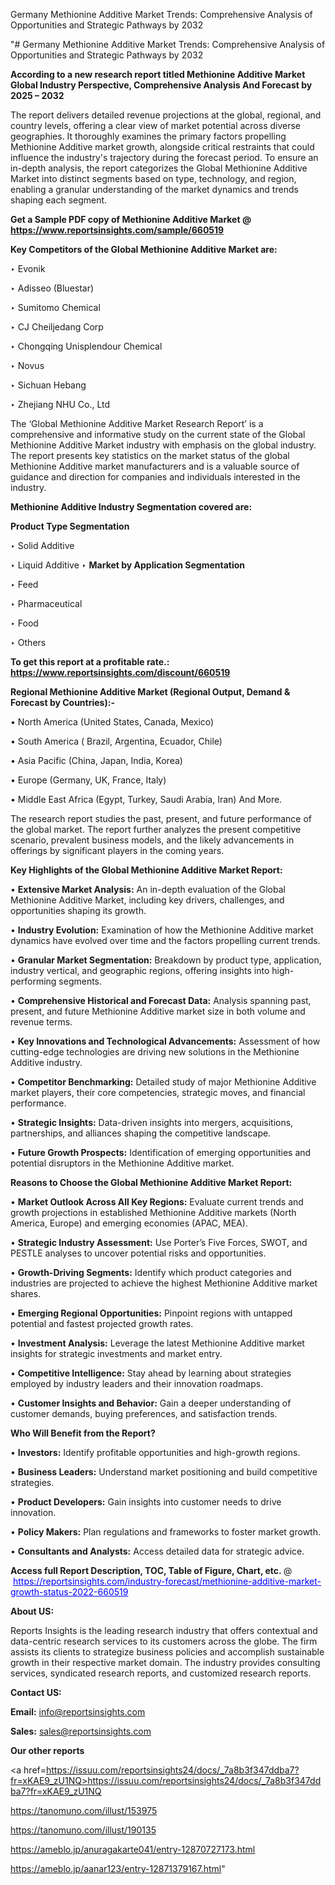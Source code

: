 Germany Methionine Additive Market Trends: Comprehensive Analysis of Opportunities and Strategic Pathways by 2032

"# Germany Methionine Additive Market Trends: Comprehensive Analysis of Opportunities and Strategic Pathways by 2032

<strong>According to a new research report titled Methionine Additive Market Global Industry Perspective, Comprehensive Analysis And Forecast by 2025 – 2032</strong>

The report delivers detailed revenue projections at the global, regional, and country levels, offering a clear view of market potential across diverse geographies. It thoroughly examines the primary factors propelling Methionine Additive market growth, alongside critical restraints that could influence the industry's trajectory during the forecast period. To ensure an in-depth analysis, the report categorizes the Global Methionine Additive Market into distinct segments based on type, technology, and region, enabling a granular understanding of the market dynamics and trends shaping each segment.

<strong>Get a Sample PDF copy of Methionine Additive Market </strong><strong>@<a href=https://www.reportsinsights.com/sample/660519 style=color:#0000ff;> https://www.reportsinsights.com/sample/660519</a></strong></font>

<strong>Key Competitors of the Global Methionine Additive Market are:</strong>

‣ Evonik

‣ Adisseo (Bluestar)

‣ Sumitomo Chemical

‣ CJ Cheiljedang Corp

‣ Chongqing Unisplendour Chemical

‣ Novus

‣ Sichuan Hebang

‣ Zhejiang NHU Co., Ltd

The ‘Global Methionine Additive Market Research Report’ is a comprehensive and informative study on the current state of the Global Methionine Additive Market industry with emphasis on the global industry. The report presents key statistics on the market status of the global Methionine Additive market manufacturers and is a valuable source of guidance and direction for companies and individuals interested in the industry.

<strong>Methionine Additive Industry Segmentation covered are:</strong>

<strong>Product Type Segmentation</strong>

‣ Solid Additive

‣ Liquid Additive
‣ 
<strong>Market by Application Segmentation</strong>

‣ Feed

‣ Pharmaceutical

‣ Food

‣ Others

<strong>To get this report at a profitable rate.: <a href=https://www.reportsinsights.com/discount/660519 style=color:#0000ff;>https://www.reportsinsights.com/discount/660519</a></strong></font>

<strong>Regional Methionine Additive Market (Regional Output, Demand &amp; Forecast by Countries):-</strong>

• North America (United States, Canada, Mexico)

• South America ( Brazil, Argentina, Ecuador, Chile)

• Asia Pacific (China, Japan, India, Korea)

• Europe (Germany, UK, France, Italy)

• Middle East Africa (Egypt, Turkey, Saudi Arabia, Iran) And More.

The research report studies the past, present, and future performance of the global market. The report further analyzes the present competitive scenario, prevalent business models, and the likely advancements in offerings by significant players in the coming years.

<strong>Key Highlights of the Global Methionine Additive Market Report:</strong>

• <strong>Extensive Market Analysis:</strong> An in-depth evaluation of the Global Methionine Additive Market, including key drivers, challenges, and opportunities shaping its growth.

• <strong>Industry Evolution:</strong> Examination of how the Methionine Additive market dynamics have evolved over time and the factors propelling current trends.

• <strong>Granular Market Segmentation:</strong> Breakdown by product type, application, industry vertical, and geographic regions, offering insights into high-performing segments.

• <strong>Comprehensive Historical and Forecast Data:</strong> Analysis spanning past, present, and future Methionine Additive market size in both volume and revenue terms.

• <strong>Key Innovations and Technological Advancements:</strong> Assessment of how cutting-edge technologies are driving new solutions in the Methionine Additive industry.

• <strong>Competitor Benchmarking:</strong> Detailed study of major Methionine Additive market players, their core competencies, strategic moves, and financial performance.

• <strong>Strategic Insights:</strong> Data-driven insights into mergers, acquisitions, partnerships, and alliances shaping the competitive landscape.

• <strong>Future Growth Prospects:</strong> Identification of emerging opportunities and potential disruptors in the Methionine Additive market.

<strong>Reasons to Choose the Global Methionine Additive Market Report:</strong>

• <strong>Market Outlook Across All Key Regions:</strong> Evaluate current trends and growth projections in established Methionine Additive markets (North America, Europe) and emerging economies (APAC, MEA).

• <strong>Strategic Industry Assessment:</strong> Use Porter’s Five Forces, SWOT, and PESTLE analyses to uncover potential risks and opportunities.

• <strong>Growth-Driving Segments:</strong> Identify which product categories and industries are projected to achieve the highest Methionine Additive market shares.

• <strong>Emerging Regional Opportunities:</strong> Pinpoint regions with untapped potential and fastest projected growth rates.

• <strong>Investment Analysis:</strong> Leverage the latest Methionine Additive market insights for strategic investments and market entry.

• <strong>Competitive Intelligence:</strong> Stay ahead by learning about strategies employed by industry leaders and their innovation roadmaps.

• <strong>Customer Insights and Behavior:</strong> Gain a deeper understanding of customer demands, buying preferences, and satisfaction trends.

<strong>Who Will Benefit from the Report?</strong>

• <strong>Investors:</strong> Identify profitable opportunities and high-growth regions.

• <strong>Business Leaders:</strong> Understand market positioning and build competitive strategies.

• <strong>Product Developers:</strong> Gain insights into customer needs to drive innovation.

• <strong>Policy Makers:</strong> Plan regulations and frameworks to foster market growth.

• <strong>Consultants and Analysts:</strong> Access detailed data for strategic advice.
</ul>
<strong>Access full Report Description, TOC, Table of Figure, Chart, etc. </strong>@  <a href=https://reportsinsights.com/industry-forecast/methionine-additive-market-growth-status-2022-660519 style=color:#0000ff;>https://reportsinsights.com/industry-forecast/methionine-additive-market-growth-status-2022-660519</a></font>

<strong><strong>About US</strong>:</strong>

Reports Insights is the leading research industry that offers contextual and data-centric research services to its customers across the globe. The firm assists its clients to strategize business policies and accomplish sustainable growth in their respective market domain. The industry provides consulting services, syndicated research reports, and customized research reports.

<strong>Contact US:</strong>

<p class=""""><b>Email:</b> <a href=mailto:info@reportsinsights.com>info@reportsinsights.com</a></p>
<p class=""""><b>Sales:</b> <a href=mailto:sales@reportsinsights.com>sales@reportsinsights.com</a></p>

<strong>Our other reports</strong>

<a href=https://issuu.com/reportsinsights24/docs/_7a8b3f347ddba7?fr=xKAE9_zU1NQ>https://issuu.com/reportsinsights24/docs/_7a8b3f347ddba7?fr=xKAE9_zU1NQ</a>

<a href=https://tanomuno.com/illust/153975>https://tanomuno.com/illust/153975</a>

<a href=https://tanomuno.com/illust/190135>https://tanomuno.com/illust/190135</a>

<a href=https://ameblo.jp/anuragakarte041/entry-12870727173.html>https://ameblo.jp/anuragakarte041/entry-12870727173.html</a>

<a href=https://ameblo.jp/aanar123/entry-12871379167.html>https://ameblo.jp/aanar123/entry-12871379167.html</a>"
